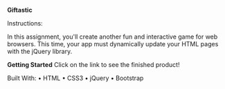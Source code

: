 <b>Giftastic</b>

Instructions:

In this assignment, you'll create another fun and interactive game for web browsers. This time, your app must dynamically update your HTML pages with the jQuery library.

<b>Getting Started</b>
Click on the link to see the finished product!


Built With:
  • HTML
  • CSS3
  • jQuery
  • Bootstrap

